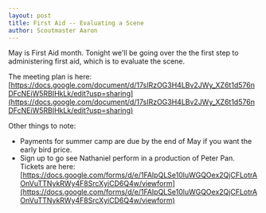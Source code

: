```yaml
---
layout: post
title: First Aid -- Evaluating a Scene
author: Scoutmaster Aaron
---
```

May is First Aid month. Tonight we'll be going over the the first step to administering first aid, which is to evaluate the scene.

The meeting plan is here: [https://docs.google.com/document/d/17sIRzOG3H4LBv2JWy_XZ6t1d576nDFcNEiW5RBIHkLk/edit?usp=sharing](https://docs.google.com/document/d/17sIRzOG3H4LBv2JWy_XZ6t1d576nDFcNEiW5RBIHkLk/edit?usp=sharing)

Other things to note:

* Payments for summer camp are due by the end of May if you want the early bird price.
* Sign up to go see Nathaniel perform in a production of Peter Pan. Tickets are here: [https://docs.google.com/forms/d/e/1FAIpQLSe10luWGQOex2QjCFLotrAOnVuTTNykRWy4F8SrcXyiCD6Q4w/viewform](https://docs.google.com/forms/d/e/1FAIpQLSe10luWGQOex2QjCFLotrAOnVuTTNykRWy4F8SrcXyiCD6Q4w/viewform)
